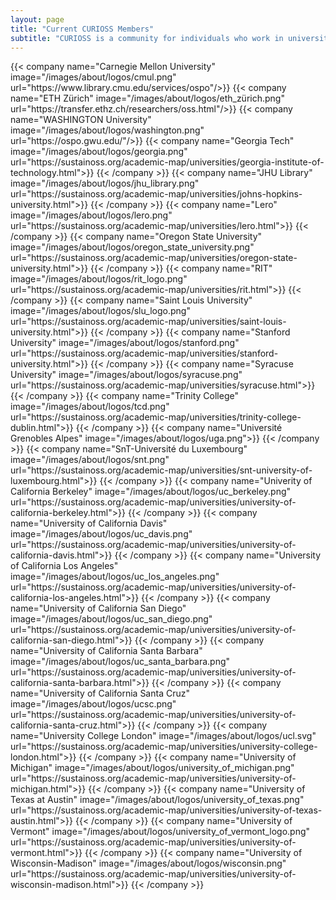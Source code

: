 ```yaml
---
layout: page
title: "Current CURIOSS Members"
subtitle: "CURIOSS is a community for individuals who work in university and research institution OSPOs. The following institutions are represented in CURIOSS."
---
```

  <div class="container">
    <div class="row justify-content-center">
      {{< company name="Carnegie Mellon University" image="/images/about/logos/cmul.png" url="https://www.library.cmu.edu/services/ospo"/>}}
      {{< company name="ETH Zürich" image="/images/about/logos/eth_zürich.png" url="https://transfer.ethz.ch/researchers/oss.html"/>}}
      {{< company name="WASHINGTON University" image="/images/about/logos/washington.png" url="https://ospo.gwu.edu/"/>}}
      {{< company name="Georgia Tech" image="/images/about/logos/georgia.png" url="https://sustainoss.org/academic-map/universities/georgia-institute-of-technology.html">}}
      {{< /company >}}
      {{< company name="JHU Library" image="/images/about/logos/jhu_library.png" url="https://sustainoss.org/academic-map/universities/johns-hopkins-university.html">}}
      {{< /company >}}
      {{< company name="Lero" image="/images/about/logos/lero.png" url="https://sustainoss.org/academic-map/universities/lero.html">}}
      {{< /company >}}
      {{< company name="Oregon State University" image="/images/about/logos/oregon_state_university.png" url="https://sustainoss.org/academic-map/universities/oregon-state-university.html">}}
      {{< /company >}}
      {{< company name="RIT" image="/images/about/logos/rit_logo.png" url="https://sustainoss.org/academic-map/universities/rit.html">}}
      {{< /company >}}
      {{< company name="Saint Louis University" image="/images/about/logos/slu_logo.png" url="https://sustainoss.org/academic-map/universities/saint-louis-university.html">}}
      {{< /company >}}
      {{< company name="Stanford University" image="/images/about/logos/stanford.png" url="https://sustainoss.org/academic-map/universities/stanford-university.html">}}
      {{< /company >}}
      {{< company name="Syracuse University" image="/images/about/logos/syracuse.png" url="https://sustainoss.org/academic-map/universities/syracuse.html">}}
      {{< /company >}}
      {{< company name="Trinity College" image="/images/about/logos/tcd.png" url="https://sustainoss.org/academic-map/universities/trinity-college-dublin.html">}}
      {{< /company >}}
      {{< company name="Université Grenobles Alpes" image="/images/about/logos/uga.png">}}
      {{< /company >}}
      {{< company name="SnT-Université du Luxembourg" image="/images/about/logos/snt.png" url="https://sustainoss.org/academic-map/universities/snt-university-of-luxembourg.html">}}
      {{< /company >}}
      {{< company name="Univerity of California Berkeley" image="/images/about/logos/uc_berkeley.png" url="https://sustainoss.org/academic-map/universities/university-of-california-berkeley.html">}}
      {{< /company >}}
      {{< company name="University of California Davis" image="/images/about/logos/uc_davis.png" url="https://sustainoss.org/academic-map/universities/university-of-california-davis.html">}}
      {{< /company >}}
      {{< company name="University of California Los Angeles" image="/images/about/logos/uc_los_angeles.png" url="https://sustainoss.org/academic-map/universities/university-of-california-los-angeles.html">}}
      {{< /company >}}
      {{< company name="University of California San Diego" image="/images/about/logos/uc_san_diego.png" url="https://sustainoss.org/academic-map/universities/university-of-california-san-diego.html">}}
      {{< /company >}}
      {{< company name="University of California Santa Barbara" image="/images/about/logos/uc_santa_barbara.png" url="https://sustainoss.org/academic-map/universities/university-of-california-santa-barbara.html">}}
      {{< /company >}}
      {{< company name="University of California Santa Cruz" image="/images/about/logos/ucsc.png" url="https://sustainoss.org/academic-map/universities/university-of-california-santa-cruz.html">}}
      {{< /company >}} 
      {{< company name="University College London" image="/images/about/logos/ucl.svg" url="https://sustainoss.org/academic-map/universities/university-college-london.html">}}
      {{< /company >}}  
      {{< company name="University of Michigan" image="/images/about/logos/university_of_michigan.png" url="https://sustainoss.org/academic-map/universities/university-of-michigan.html">}}
      {{< /company >}}
      {{< company name="University of Texas at Austin" image="/images/about/logos/university_of_texas.png" url="https://sustainoss.org/academic-map/universities/university-of-texas-austin.html">}}
      {{< /company >}}
      {{< company name="University of Vermont" image="/images/about/logos/university_of_vermont_logo.png" url="https://sustainoss.org/academic-map/universities/university-of-vermont.html">}}
      {{< /company >}}
      {{< company name="University of Wisconsin-Madison" image="/images/about/logos/wisconsin.png" url="https://sustainoss.org/academic-map/universities/university-of-wisconsin-madison.html">}}
      {{< /company >}}
    </div>
  </div>
